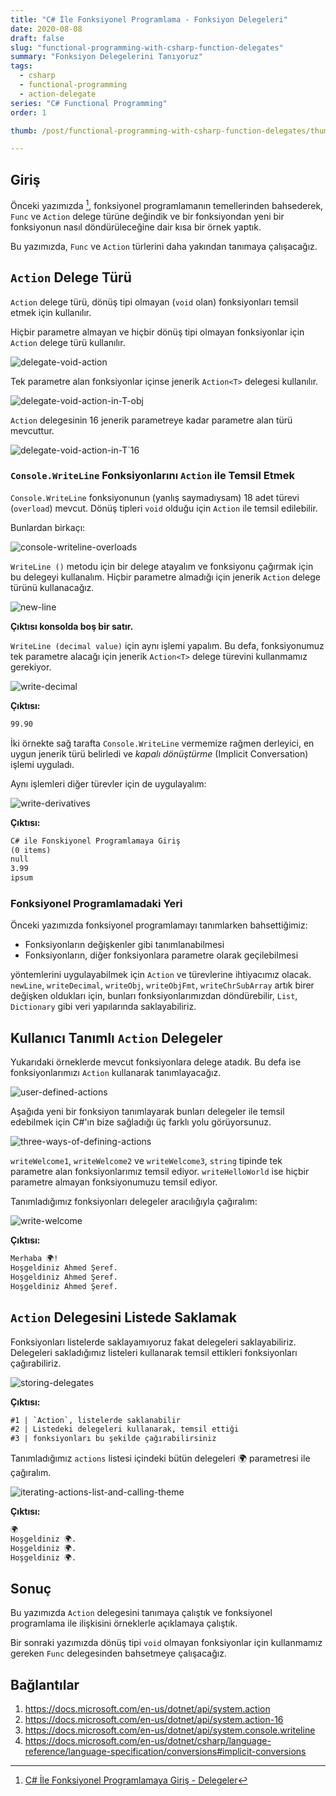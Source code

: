 ```yaml
---
title: "C# İle Fonksiyonel Programlama - Fonksiyon Delegeleri"
date: 2020-08-08
draft: false
slug: "functional-programming-with-csharp-function-delegates"
summary: "Fonksiyon Delegelerini Tanıyoruz"
tags:
  - csharp
  - functional-programming
  - action-delegate
series: "C# Functional Programming"
order: 1

thumb: /post/functional-programming-with-csharp-function-delegates/thumbnail.png

---
```


## Giriş

Önceki yazımızda [^functional-programming-with-csharp-intro-delegates], fonksiyonel programlamanın temellerinden bahsederek, `Func` ve
`Action` delege türüne değindik ve bir fonksiyondan yeni bir fonksiyonun
nasıl döndürüleceğine dair kısa bir örnek yaptık.

Bu yazımızda, `Func` ve `Action` türlerini daha yakından tanımaya çalışacağız.

## `Action` Delege Türü

`Action` delege türü, dönüş tipi olmayan (`void` olan) fonksiyonları temsil etmek
için kullanılır.

Hiçbir parametre almayan ve hiçbir dönüş tipi olmayan fonksiyonlar için `Action`
delege türü kullanılır.

<!--
```csharp
  public delegate void Action();
```
-->

![delegate-void-action](img/1.png "Parametresiz Action delege")

Tek parametre alan fonksiyonlar içinse jenerik `Action<T>` delegesi kullanılır.

<!--
```csharp
  public delegate void Action<in T>(T obj);
```
-->

![delegate-void-action-in-T-obj](img/2.png "Jenerik ve tek parametreli bir Action delege")

`Action` delegesinin 16 jenerik parametreye kadar parametre alan türü mevcuttur.

<!--
```csharp
  public delegate void Action<in T1,in T2,in T3,in T4,in T5,in T6,in T7,in T8,in T9,in T10,in T11,in T12,in T13,in T14,in T15,in T16>(T1 arg1, T2 arg2, T3 arg3, T4 arg4, T5 arg5, T6 arg6, T7 arg7, T8 arg8, T9 arg9, T10 arg10, T11 arg11, T12 arg12, T13 arg13, T14 arg14, T15 arg15, T16 arg16);
```
-->

![delegate-void-action-in-T`16](img/3.png "Onaltı parametreli jenerik bir Action delege")


### `Console.WriteLine` Fonksiyonlarını `Action` ile Temsil Etmek

`Console.WriteLine` fonksiyonunun (yanlış saymadıysam) 18 adet türevi (`overload`)
mevcut. Dönüş tipleri `void` olduğu için `Action` ile temsil edilebilir.

Bunlardan birkaçı:

<!--
```csharp
  public static void WriteLine ();
  public static void WriteLine (decimal value);
  public static void WriteLine (string value);
  public static void WriteLine (object value);
  public static void WriteLine (string format, object arg0);
  public static void WriteLine (char[] buffer, int index, int count);
```
-->

![console-writeline-overloads](img/4.png "Console.WriteLine fonksiyonunun bazı türevleri")


`WriteLine ()` metodu için bir delege atayalım ve fonksiyonu çağırmak için bu
delegeyi kullanalım. Hiçbir parametre almadığı için jenerik `Action` delege
türünü kullanacağız.

<!--
```csharp
  Action newLine = Console.Writeline;
  newLine();
```
-->

![new-line](img/5.png "WriteLine() Türevini Action Delege ile Temsil Ettik")

**Çıktısı konsolda boş bir satır.**

`WriteLine (decimal value)` için aynı işlemi yapalım. Bu defa, fonksiyonumuz tek
parametre alacağı için jenerik `Action<T>` delege türevini kullanmamız gerekiyor.

<!--
```csharp
  Action<decimal> writeDecimal = Console.WriteLine;
  writeDecimal(99.90m);
```
-->

![write-decimal](img/6.png "WriteLine (decimal value) türevini, tek parametreli Action delege ile temsil ettik")

**Çıktısı:**

```txt
99.90
```

İki örnekte sağ tarafta `Console.WriteLine` vermemize rağmen derleyici,
en uygun jenerik türü belirledi ve *kapalı dönüştürme* (Implicit Conversation)
işlemi uyguladı.

Aynı işlemleri diğer türevler için de uygulayalım:

<!--
```csharp
  Action<string> writeStr = Console.WriteLine;
  writeStr("C# ile Fonskiyonel Programlamaya Giriş");

  Action<object> writeObj = Console.WriteLine;
  writeObj(new Dictionary<string, string>());
  writeObj(null);
  
  Action<string, object> writeObjFmt = Console.WriteLine;
  writeObjFmt("{0:0.00}", 3.994m);
  
  Action<char[], int, int> writeChrSubArray = Console.WriteLine;
  char[] buffer = "Lorem ipsum di amet".ToArray();
  writeChrSubArray(buffer, 6, 5);
```
-->

![write-derivatives](img/7.png "Console.WriteLine türevlerini farklı delegelerle temsil ettik ve çağırmak için delegeleri kullandık.")


**Çıktısı:**

```txt
C# ile Fonskiyonel Programlamaya Giriş
(0 items)
null
3.99
ipsum
```

### Fonksiyonel Programlamadaki Yeri

Önceki yazımızda fonksiyonel programlamayı tanımlarken bahsettiğimiz:

- Fonksiyonların değişkenler gibi tanımlanabilmesi
- Fonksiyonların, diğer fonksiyonlara parametre olarak geçilebilmesi

yöntemlerini uygulayabilmek için `Action` ve türevlerine ihtiyacımız olacak.
`newLine`, `writeDecimal`, `writeObj`, `writeObjFmt`, `writeChrSubArray` artık birer
değişken oldukları için, bunları fonksiyonlarımızdan döndürebilir,
`List`, `Dictionary` gibi veri yapılarında saklayabiliriz.

## Kullanıcı Tanımlı `Action` Delegeler

Yukarıdaki örneklerde mevcut fonksiyonlara delege atadık. Bu defa ise
fonksiyonlarımızı `Action` kullanarak tanımlayacağız.

<!--
```csharp
  Action writeHelloWorld = () => {
    Console.WriteLine("Merhaba 🌍!");
  };
```
-->

![user-defined-actions](img/8.png)


Aşağıda yeni bir fonksiyon tanımlayarak bunları delegeler ile temsil edebilmek
için C#'ın bize sağladığı üç farklı yolu görüyorsunuz.

<!--
```csharp
  Action<string> writeWelcome1 = (user) => {
    Console.WriteLine($"Hoşgeldiniz {user}.");
  };
  
  Action<string> writeWelcome2 = (string user) => {
    Console.WriteLine($"Hoşgeldiniz {user}.");
  };
  
  Action<string> writeWelcome3 = new Action<string>( (user) => {
    Console.WriteLine($"Hoşgeldiniz {user}.");
  });
```
-->

![three-ways-of-defining-actions](img/9.png)

`writeWelcome1`, `writeWelcome2` ve `writeWelcome3`, `string` tipinde tek
parametre alan  fonksiyonlarımız temsil ediyor.
`writeHelloWorld` ise hiçbir parametre almayan fonksiyonumuzu temsil ediyor.

Tanımladığımız fonksiyonları delegeler aracılığıyla çağıralım:

<!--
```csharp  
  writeHelloWorld();
  writeWelcome1("Ahmed Şeref");
  writeWelcome2("Ahmed Şeref");
  writeWelcome3("Ahmed Şeref");
```
-->

![write-welcome](img/10.png)

**Çıktısı:**

```txt
Merhaba 🌍!
Hoşgeldiniz Ahmed Şeref.
Hoşgeldiniz Ahmed Şeref.
Hoşgeldiniz Ahmed Şeref.
```

## `Action` Delegesini Listede Saklamak

Fonksiyonları listelerde saklayamıyoruz fakat delegeleri saklayabiliriz.
Delegeleri sakladığımız listeleri kullanarak temsil ettikleri fonksiyonları
çağırabiliriz.

<!--
```csharp
  var actions = new List<Action<string>>();
  actions.Add(writeStr);
  actions.Add(writeWelcome1);
  actions.Add(writeWelcome2);
  actions.Add(writeWelcome3);

  actions.First() ("#1 | `Action`, listelerde saklanabilir");
  actions.First() ("#2 | Listedeki delegeleri kullanarak, temsil ettiği");
  actions.First() ("#3 | fonksiyonları bu şekilde çağırabilirsiniz");
```
-->

![storing-delegates](img/11.png)

**Çıktısı:**

```txt
#1 | `Action`, listelerde saklanabilir
#2 | Listedeki delegeleri kullanarak, temsil ettiği
#3 | fonksiyonları bu şekilde çağırabilirsiniz
```

Tanımladığımız `actions` listesi içindeki bütün delegeleri 🌍 parametresi
ile çağıralım.

<!--
```csharp
  foreach(Action<string> acc in actions) {
    acc("🌍");
  }
```
-->

![iterating-actions-list-and-calling-theme](img/12.png)

**Çıktısı:**

```txt
🌍
Hoşgeldiniz 🌍.
Hoşgeldiniz 🌍.
Hoşgeldiniz 🌍.
```

## Sonuç

Bu yazımızda `Action` delegesini tanımaya çalıştık ve fonksiyonel programlama
ile ilişkisini örneklerle açıklamaya çalıştık.

Bir sonraki yazımızda dönüş tipi `void` olmayan fonksiyonlar için kullanmamız
gereken `Func` delegesinden bahsetmeye çalışacağız.

## Bağlantılar

1. <https://docs.microsoft.com/en-us/dotnet/api/system.action>
2. <https://docs.microsoft.com/en-us/dotnet/api/system.action-16>
3. <https://docs.microsoft.com/en-us/dotnet/api/system.console.writeline>
4. <https://docs.microsoft.com/en-us/dotnet/csharp/language-reference/language-specification/conversions#implicit-conversions>

[^functional-programming-with-csharp-intro-delegates]: [C# İle Fonksiyonel Programlamaya Giriş - Delegeler](https://blog.guneysu.xyz/post/functional-programming-with-csharp-intro-delegates/)
